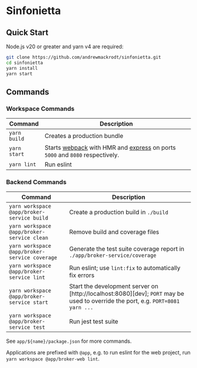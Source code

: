# Sinfonietta

## Quick Start

Node.js v20 or greater and yarn v4 are required:

```sh
git clone https://github.com/andrewmackrodt/sinfonietta.git
cd sinfonietta
yarn install
yarn start
```

## Commands

### Workspace Commands

| Command      | Description                                                                                        |
|--------------|----------------------------------------------------------------------------------------------------|
| `yarn build` | Creates a production bundle                                                                        |
| `yarn start` | Starts [webpack][webpack] with HMR and [express][express] on ports `5000` and `8080` respectively. |
| `yarn lint`  | Run eslint                                                                                         |

[webpack]: http://localhost:8080
[express]: http://localhost:5000

### Backend Commands

| Command                                       | Description                                                                                                                      |
|-----------------------------------------------|----------------------------------------------------------------------------------------------------------------------------------|
| `yarn workspace @app/broker-service build`    | Create a production build in `./build`                                                                                           |
| `yarn workspace @app/broker-service clean`    | Remove build and coverage files                                                                                                  |
| `yarn workspace @app/broker-service coverage` | Generate the test suite coverage report in `./app/broker-service/coverage`                                                       |
| `yarn workspace @app/broker-service lint`     | Run eslint; use `lint:fix` to automatically fix errors                                                                           |
| `yarn workspace @app/broker-service start`    | Start the development server on [http://localhost:8080][dev]; `PORT` may be used to override the port, e.g. `PORT=8081 yarn ...` |
| `yarn workspace @app/broker-service test`     | Run jest test suite                                                                                                              |

See `app/${name}/package.json` for more commands.

Applications are prefixed with `@app`, e.g. to run eslint for the web project,
run `yarn workspace @app/broker-web lint`.
